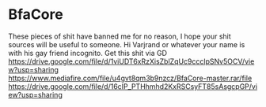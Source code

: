 # BfaCore
These pieces of shit have banned me for no reason, I hope your shit sources will be useful to someone. Hi Varjrand or whatever your name is with his gay friend incognito.
Get this shit via GD
https://drive.google.com/file/d/1viUDT6xRzXisZblZqUc9ccclpSNv5OCV/view?usp=sharing
https://www.mediafire.com/file/u4gvt8qm3b9nzcz/BfaCore-master.rar/file
https://drive.google.com/file/d/16cIP_PTHhmhd2KxRSCsyFT85sAsgcpGP/view?usp=sharing

